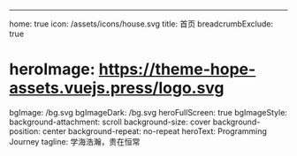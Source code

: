 ---
home: true
icon: /assets/icons/house.svg
title: 首页
breadcrumbExclude: true
# heroImage: https://theme-hope-assets.vuejs.press/logo.svg
bgImage: /bg.svg
bgImageDark: /bg.svg
heroFullScreen: true
bgImageStyle:
  background-attachment: scroll
  background-size: cover
  background-position: center
  background-repeat: no-repeat
heroText: Programming Journey
tagline: 学海浩瀚，贵在恒常